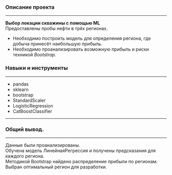### Описание проекта
-------------------------
**Выбор локации скважины с помощью ML**      
Предоставлены пробы нефти в трёх регионах.   
  
- Необходимо построить  модель для определения региона, где добыча принесёт наибольшую прибыль. 
- Необходимо проанализировать возможную прибыль и риски техникой *Bootstrap.*

### Навыки и инструменты
----------------------

- pandas 
- sklearn
- bootstrap
- StandardScaler
- LogisticRegression
- CatBoostClassifier 
------------------------------
### Общий вывод.
-----------------------------
Данные были проанализированы.      
Обучена модель ЛинейнаяРегрессия и получены предсказания для каждого региона.     
Методикой Bootstrap найдено распределение прибыли по регионам.    
Выбран оптимальный  регион для разработки.   